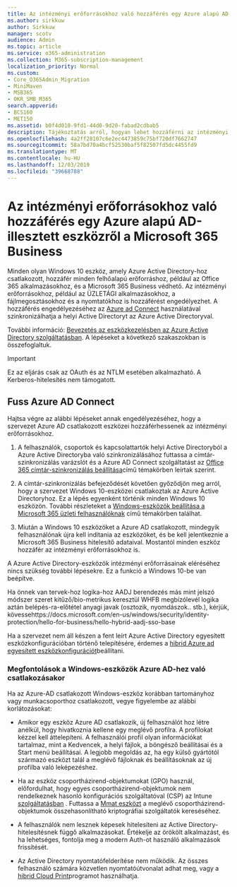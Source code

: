 ```yaml
---
title: Az intézményi erőforrásokhoz való hozzáférés egy Azure alapú AD-illesztett eszközről a Microsoft 365 Business
ms.author: sirkkuw
author: Sirkkuw
manager: scotv
audience: Admin
ms.topic: article
ms.service: o365-administration
ms.collection: M365-subscription-management
localization_priority: Normal
ms.custom:
- Core_O365Admin_Migration
- MiniMaven
- MSB365
- OKR_SMB_M365
search.appverid:
- BCS160
- MET150
ms.assetid: b0f4d010-9fd1-44d0-9d20-fabad2cdbab5
description: Tájékoztatás arról, hogyan lehet hozzáférni az intézményi erőforrásokhoz, például az üzleti alkalmazások, a fájlmegosztások és a nyomtatók eléréséhez egy Azure Active Directory-hoz csatlakozott a Windows 10 eszközhöz.
ms.openlocfilehash: 4a2ff28107c6e2ec4473859c75bf720df7662747
ms.sourcegitcommit: 58a7bd70a4bcf52530baf5f82507fd5dc4455fd9
ms.translationtype: MT
ms.contentlocale: hu-HU
ms.lasthandoff: 12/03/2019
ms.locfileid: "39668788"
---
```

# <a name="access-on-premises-resources-from-an-azure-ad-joined-device-in-microsoft-365-business"></a>Az intézményi erőforrásokhoz való hozzáférés egy Azure alapú AD-illesztett eszközről a Microsoft 365 Business

Minden olyan Windows 10 eszköz, amely Azure Active Directory-hoz csatlakozott, hozzáfér minden felhőalapú erőforráshoz, például az Office 365 alkalmazásokhoz, és a Microsoft 365 Business védhető. Az intézményi erőforrásokhoz, például az ÜZLETÁGI alkalmazásokhoz, a fájlmegosztásokhoz és a nyomtatókhoz is hozzáférést engedélyezhet. A hozzáférés engedélyezéséhez az [Azure ad Connect](https://docs.microsoft.com/azure/active-directory/connect/active-directory-aadconnect) használatával szinkronizálhatja a helyi Active Directoryt az Azure Active Directoryval. 

További információ: [Bevezetés az eszközkezelésben az Azure Active Directory szolgáltatásban](https://docs.microsoft.com/azure/active-directory/device-management-introduction).
A lépéseket a következő szakaszokban is összefoglaltuk.

> [!IMPORTANT]
> Ez az eljárás csak az OAuth és az NTLM esetében alkalmazható. A Kerberos-hitelesítés nem támogatott.
 
## <a name="run-azure-ad-connect"></a>Fuss Azure AD Connect

Hajtsa végre az alábbi lépéseket annak engedélyezéséhez, hogy a szervezet Azure AD csatlakozott eszközei hozzáférhessenek az intézményi erőforrásokhoz.
  
1. A felhasználók, csoportok és kapcsolattartók helyi Active Directoryból a Azure Active Directoryba való szinkronizálásához futtassa a címtár-szinkronizálás varázslót és a Azure AD Connect szolgáltatást az [Office 365 címtár-szinkronizálás beállítása](https://support.office.com/article/1b3b5318-6977-42ed-b5c7-96fa74b08846)című témakörben leírtak szerint.
    
2. A címtár-szinkronizálás befejeződését követően győződjön meg arról, hogy a szervezet Windows 10-eszközei csatlakoztak az Azure Active Directoryhoz. Ez a lépés egyenként történik minden Windows 10 eszközön. További részleteket a [Windows-eszközök beállítása a Microsoft 365 üzleti felhasználóknak](set-up-windows-devices.md) című témakörben találhat. 
    
3. Miután a Windows 10 eszközöket a Azure AD csatlakozott, mindegyik felhasználónak újra kell indítania az eszközöket, és be kell jelentkeznie a Microsoft 365 Business hitelesítő adataival. Mostantól minden eszköz hozzáfér az intézményi erőforrásokhoz is.
    
A Azure Active Directory-eszközök intézményi erőforrásainak eléréséhez nincs szükség további lépésekre. Ez a funkció a Windows 10-be van beépítve. 

Ha önnek van tervek-hoz logika-hoz AADJ berendezés más mint jelszó módszer szeret kitűző/bio-metrikus keresztül WHFB megbízólevél logika aztán belépés-ra-előtétel anyagi javak (osztozik, nyomdászok.. stb.), kérjük, kövessehttps://docs.microsoft.com/en-us/windows/security/identity-protection/hello-for-business/hello-hybrid-aadj-sso-base
  
Ha a szervezet nem áll készen a fent leírt Azure Active Directory egyesített eszközkonfigurációban történő telepítésére, érdemes a [hibrid Azure ad egyesített eszközkonfigurációt](manage-windows-devices.md)beállítani.
  
### <a name="considerations-when-you-join-windows-devices-to-azure-ad"></a>Megfontolások a Windows-eszközök Azure AD-hez való csatlakozásakor

Ha az Azure-AD csatlakozott Windows-eszköz korábban tartományhoz vagy munkacsoporthoz csatlakozott, vegye figyelembe az alábbi korlátozásokat:
  
- Amikor egy eszköz Azure AD csatlakozik, új felhasználót hoz létre anélkül, hogy hivatkoznia kellene egy meglévő profilra. A profilokat kézzel kell áttelepíteni. A felhasználói profil olyan információkat tartalmaz, mint a Kedvencek, a helyi fájlok, a böngésző beállításai és a Start menü beállításai. A legjobb megoldás az, ha egy külső gyártótól származó eszközt talál a meglévő fájloknak és beállításoknak az új profilba való leképezéshez.

- Ha az eszköz csoportházirend-objektumokat (GPO) használ, előfordulhat, hogy egyes csoportházirend-objektumok nem rendelkeznek hasonló konfigurációs szolgáltatóval (CSP) az Intune [szolgáltatásban](https://docs.microsoft.com/windows/configuration/provisioning-packages/how-it-pros-can-use-configuration-service-providers) . Futtassa a [Mmat eszközt](https://www.microsoft.com/download/details.aspx?id=45520) a meglévő csoportházirend-objektumok összehasonlítható kriptográfiai szolgáltatók kereséséhez.

- A felhasználók nem lesznek képesek hitelesíteni az Active Directory-hitelesítésnek függő alkalmazásokat. Értékelje az örökölt alkalmazást, és ha lehetséges, fontolja meg a modern Auth-ot használó alkalmazások frissítését.

- Az Active Directory nyomtatófelderítése nem működik. Az összes felhasználó számára közvetlen nyomtatóútvonalat adhat meg, vagy a [hibrid Cloud Print](https://docs.microsoft.com/windows-server/administration/hybrid-cloud-print/hybrid-cloud-print-deploy)programot használhatja.
